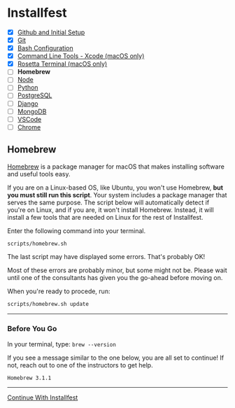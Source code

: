 # Installfest

- [x] [Github and Initial Setup](github.md)
- [x] [Git](git.md)
- [x] [Bash Configuration](bash.md)
- [x] [Command Line Tools - Xcode (macOS only)](command_line_tools.md)
- [x] [Rosetta Terminal (macOS only)](rosetta_terminal.md)
- [ ] **Homebrew**
- [ ] [Node](node.md)
- [ ] [Python](python.md)
- [ ] [PostgreSQL](postgres.md)
- [ ] [Django](django.md)
- [ ] [MongoDB](mongodb.md)
- [ ] [VSCode](vscode.md)
- [ ] [Chrome](chrome.md)

## Homebrew

[Homebrew](https://brew.sh/) is a package manager for macOS that makes installing software and useful tools easy.

If you are on a Linux-based OS, like Ubuntu, you won't use Homebrew, **but
you must still run this script**. Your
system includes a package manager that serves the same purpose. The script below
will automatically detect if you're on Linux, and if you are, it won't install
Homebrew. Instead, it will install a few tools that are needed on Linux for the
rest of Installfest.

Enter the following command into your terminal.

```bash
scripts/homebrew.sh
```

The last script may have displayed some errors. That's probably OK!

Most of these
errors are probably minor, but some might not be. Please wait until one of the
consultants has given you the go-ahead before moving on.

When you're ready to procede, run:

```bash
scripts/homebrew.sh update
```

----

### Before You Go

In your terminal, type: `brew --version`

If you see a message similar to the one below, you are all set to continue! If
not, reach out to one of the instructors to get help.

```sh
Homebrew 3.1.1
```

----

[Continue With Installfest](node.md)
